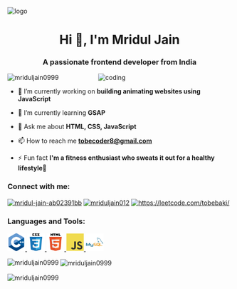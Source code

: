 ![logo](https://github.com/mriduljain0999/mriduljain0999/blob/main/MRidul.png)
<h1 align="center">Hi 👋, I'm Mridul Jain</h1>
<h3 align="center">A passionate frontend developer from India</h3>

<img align="right" alt="coding" width="300" src="https://user-images.githubusercontent.com/55389276/140866485-8fb1c876-9a8f-4d6a-98dc-08c4981eaf70.gif">

<p align="left"> <img src="https://komarev.com/ghpvc/?username=mriduljain0999&label=Profile%20views&color=0e75b6&style=flat" alt="mriduljain0999" /> </p>

- 🔭 I’m currently working on **building animating websites using JavaScript**

- 🌱 I’m currently learning **GSAP**

- 💬 Ask me about **HTML, CSS, JavaScript**

- 📫 How to reach me **tobecoder8@gmail.com**

- ⚡ Fun fact **I'm a fitness enthusiast who sweats it out for a healthy lifestyle💪**

<h3 align="left">Connect with me:</h3>
<p align="left">
<a href="https://linkedin.com/in/mridul-jain-ab02391bb" target="blank"><img align="center" src="https://raw.githubusercontent.com/rahuldkjain/github-profile-readme-generator/master/src/images/icons/Social/linked-in-alt.svg" alt="mridul-jain-ab02391bb" height="30" width="40" /></a>
<a href="https://instagram.com/mriduljain012" target="blank"><img align="center" src="https://raw.githubusercontent.com/rahuldkjain/github-profile-readme-generator/master/src/images/icons/Social/instagram.svg" alt="mriduljain012" height="30" width="40" /></a>
<a href="https://www.leetcode.com/https://leetcode.com/tobebaki/" target="blank"><img align="center" src="https://raw.githubusercontent.com/rahuldkjain/github-profile-readme-generator/master/src/images/icons/Social/leet-code.svg" alt="https://leetcode.com/tobebaki/" height="30" width="40" /></a>
</p>

<h3 align="left">Languages and Tools:</h3>
<p align="left"> <a href="https://www.w3schools.com/cpp/" target="_blank" rel="noreferrer"> <img src="https://raw.githubusercontent.com/devicons/devicon/master/icons/cplusplus/cplusplus-original.svg" alt="cplusplus" width="40" height="40"/> </a> <a href="https://www.w3schools.com/css/" target="_blank" rel="noreferrer"> <img src="https://raw.githubusercontent.com/devicons/devicon/master/icons/css3/css3-original-wordmark.svg" alt="css3" width="40" height="40"/> </a> <a href="https://www.w3.org/html/" target="_blank" rel="noreferrer"> <img src="https://raw.githubusercontent.com/devicons/devicon/master/icons/html5/html5-original-wordmark.svg" alt="html5" width="40" height="40"/> </a> <a href="https://developer.mozilla.org/en-US/docs/Web/JavaScript" target="_blank" rel="noreferrer"> <img src="https://raw.githubusercontent.com/devicons/devicon/master/icons/javascript/javascript-original.svg" alt="javascript" width="40" height="40"/> </a> <a href="https://www.mysql.com/" target="_blank" rel="noreferrer"> <img src="https://raw.githubusercontent.com/devicons/devicon/master/icons/mysql/mysql-original-wordmark.svg" alt="mysql" width="40" height="40"/> </a> </p>

<p><img align="left" src="https://github-readme-stats.vercel.app/api/top-langs?username=mriduljain0999&show_icons=true&locale=en&layout=compact" alt="mriduljain0999" /></p>

<p>&nbsp;<img align="center" src="https://github-readme-stats.vercel.app/api?username=mriduljain0999&show_icons=true&locale=en" alt="mriduljain0999" /></p>

<p><img align="center" src="https://github-readme-streak-stats.herokuapp.com/?user=mriduljain0999&" alt="mriduljain0999" /></p>
